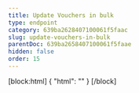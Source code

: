 ```yaml
---
title: Update Vouchers in bulk
type: endpoint
category: 639ba2628407100061f5faac
slug: update-vouchers-in-bulk
parentDoc: 639ba2658407100061f5faae
hidden: false
order: 15
---
```

[block:html]
{
  "html": "<style>\n[title=\"Toggle library\"] { \n  display: none; }\n.LanguagePicker-divider { \n  display: none; }\n.Playground-section3VTXuaYZivJK > .APISectionHeader3LN_-QIR0m7x {\n  display: none; }\n.LanguagePicker-languages1qVVo_v6AlP9 {\n  display: none; }\n</style>"
}
[/block]